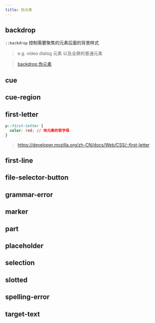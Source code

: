 ```yaml
---
title: 伪元素
---
```


## backdrop

`::backdrop` 控制需要聚焦的元素后面的背景样式

> e.g. video dialog 元素 以及全屏的普通元素

> [backdrop 伪元素](https://www.zhangxinxu.com/wordpress/2018/12/css-backdrop-pseudo-element/)

## cue

## cue-region

## first-letter

```css
p::first-letter {
  color: red; // 块元素的首字母
}
```

> https://developer.mozilla.org/zh-CN/docs/Web/CSS/::first-letter

## first-line

## file-selector-button

## grammar-error

## marker

## part

## placeholder

## selection

## slotted

## spelling-error

## target-text
